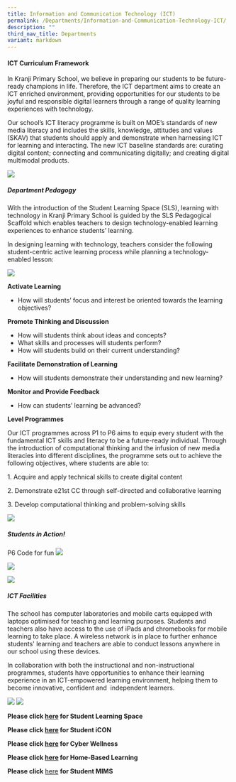 ```yaml
---
title: Information and Communication Technology (ICT)
permalink: /Departments/Information-and-Communication-Technology-ICT/
description: ""
third_nav_title: Departments
variant: markdown
---
```

#### **ICT Curriculum Framework**

In Kranji Primary School, we believe in preparing our students to be future-ready champions in life. Therefore, the ICT department aims to create an ICT enriched environment, providing opportunities for our students to be joyful and responsible digital learners through a range of quality learning experiences with technology.&nbsp;

Our school’s ICT literacy programme is built on MOE’s standards of new media literacy and includes the skills, knowledge, attitudes and values (SKAV) that students should apply and demonstrate when harnessing ICT for learning and interacting. The new ICT baseline standards are: curating digital content; connecting and communicating digitally; and creating digital multimodal products.

![](/images/Our%20Curriculum/Departments/ICT/ICT/I1.png)

  

##### **Department Pedagogy**

  

With the introduction of the Student Learning Space (SLS), learning with technology in Kranji Primary School is guided by the SLS Pedagogical Scaffold which enables teachers to design technology-enabled learning experiences to enhance students’ learning.  

In designing learning with technology, teachers consider the following student-centric active learning process while planning a technology-enabled lesson:

![](/images/Our%20Curriculum/Departments/ICT/ICT/I2.jpg)

**Activate Learning**

*   How will students’ focus and interest be oriented towards the learning objectives?

**Promote Thinking and Discussion**

*   How will students think about ideas and concepts?
*   What skills and processes will students perform?
*   How will students build on their current understanding?

**Facilitate&nbsp;Demonstration of&nbsp;Learning**

*   How will students demonstrate their understanding and new learning?

**Monitor and&nbsp;Provide Feedback**

*   How can students’ learning be advanced?

  

**Level Programmes**

  

Our ICT programmes across P1 to P6 aims to equip every student with the fundamental ICT skills and literacy to be a future-ready individual. Through the introduction of computational thinking and the&nbsp;infusion of new media literacies into different disciplines, the programme sets out to achieve the following objectives, where students are able to:

1\. Acquire and apply technical skills to create digital content

2\. Demonstrate e21st&nbsp;CC through self-directed and collaborative learning

3\. Develop computational thinking and problem-solving skills

![](/images/Our%20Curriculum/Departments/ICT/ICT/ICT_Level_Programme_2024.png)



##### **Students in Action!**

P6 Code for fun
![](/images/Our%20Curriculum/Departments/ICT/ICT/ICT_Code_for_fun.png)


![](/images/Our%20Curriculum/Departments/ICT/ICT/Drone_Adventures_workshop_2024.png)

![](/images/Our%20Curriculum/Departments/ICT/ICT/Infocomm_Media_Club_2024_.png)

##### **ICT Facilities**

  

The school has computer laboratories and mobile carts equipped with laptops optimised for teaching and learning purposes. Students and teachers also have access to the use of iPads and chromebooks for mobile learning to take place. A wireless network is in place to further enhance students' learning and teachers are able to conduct lessons anywhere in our school using these devices.

In collaboration with both the instructional and non-instructional programmes, students have opportunities to enhance their learning experience in an ICT-empowered learning environment,&nbsp;helping them to become innovative, confident and&nbsp; independent learners.

![](/images/Our%20Curriculum/Departments/ICT/ICT/facilities.png)
![](/images/Our%20Curriculum/Departments/ICT/ICT/facilities2.png)

**Please click [here](https://www.kranjipri.moe.edu.sg/resources/Student-Learning-Space-SLS/) for Student Learning Space**

**Please click [here](https://www.kranjipri.moe.edu.sg/resources/Student-ICON/) for Student iCON**

**Please click [here](/Cyber-Wellness/) for Cyber Wellness**

**Please click [here](/home-based-learning/Home-Based-Learning/) for Home-Based Learning**

**Please click** [here](https://www.kranjipri.moe.edu.sg/resource/moe-identity-management-system-mims/) **for Student MIMS**